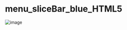 # menu_sliceBar_blue_HTML5

![image](https://user-images.githubusercontent.com/40728531/200368679-ab5971ec-b5b6-4685-bc90-f596050cccf3.png)


